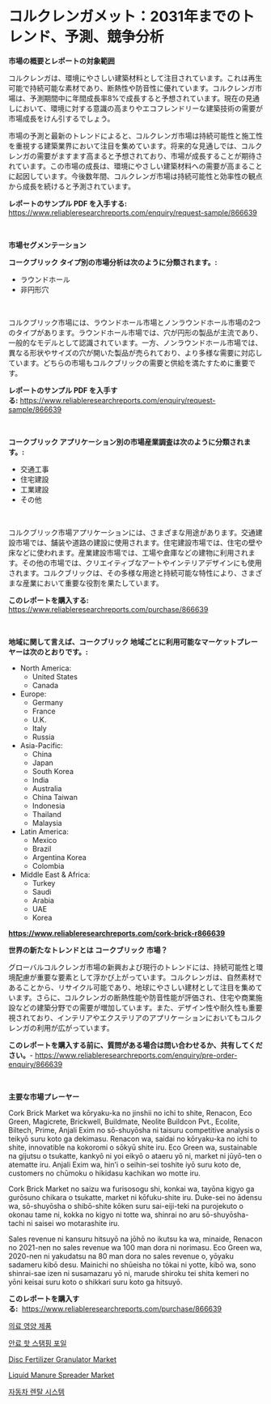 <p><h1>コルクレンガメット：2031年までのトレンド、予測、競争分析</h1></p><p><strong>市場の概要とレポートの対象範囲</strong></p>
<p><p>コルクレンガは、環境にやさしい建築材料として注目されています。これは再生可能で持続可能な素材であり、断熱性や防音性に優れています。コルクレンガ市場は、予測期間中に年間成長率8%で成長すると予想されています。現在の見通しにおいて、環境に対する意識の高まりやエコフレンドリーな建築技術の需要が市場成長をけん引するでしょう。</p><p>市場の予測と最新のトレンドによると、コルクレンガ市場は持続可能性と施工性を重視する建築業界において注目を集めています。将来的な見通しでは、コルクレンガの需要がますます高まると予想されており、市場が成長することが期待されています。この市場の成長は、環境にやさしい建築材料への需要が高まることに起因しています。今後数年間、コルクレンガ市場は持続可能性と効率性の観点から成長を続けると予測されています。</p></p>
<p><strong>レポートのサンプル PDF を入手する:</strong> <a href="https://www.reliableresearchreports.com/enquiry/request-sample/866639">https://www.reliableresearchreports.com/enquiry/request-sample/866639</a></p>
<p>&nbsp;</p>
<p><strong>市場セグメンテーション</strong></p>
<p><strong>コークブリック タイプ別の市場分析は次のように分類されます。:</strong></p>
<p><ul><li>ラウンドホール</li><li>非円形穴</li></ul></p>
<p>&nbsp;</p>
<p><p>コルクブリック市場には、ラウンドホール市場とノンラウンドホール市場の2つのタイプがあります。ラウンドホール市場では、穴が円形の製品が主流であり、一般的なモデルとして認識されています。一方、ノンラウンドホール市場では、異なる形状やサイズの穴が開いた製品が売られており、より多様な需要に対応しています。どちらの市場もコルクブリックの需要と供給を満たすために重要です。</p></p>
<p><strong>レポートのサンプル PDF を入手する:</strong>&nbsp;<a href="https://www.reliableresearchreports.com/enquiry/request-sample/866639">https://www.reliableresearchreports.com/enquiry/request-sample/866639</a></p>
<p>&nbsp;</p>
<p><strong> コークブリック アプリケーション別の市場産業調査は次のように分類されます。:</strong></p>
<p><ul><li>交通工事</li><li>住宅建設</li><li>工業建設</li><li>その他</li></ul></p>
<p>&nbsp;</p>
<p><p>コルクブリック市場アプリケーションには、さまざまな用途があります。交通建設市場では、舗装や道路の建設に使用されます。住宅建設市場では、住宅の壁や床などに使われます。産業建設市場では、工場や倉庫などの建物に利用されます。その他の市場では、クリエイティブなアートやインテリアデザインにも使用されます。コルクブリックは、その多様な用途と持続可能な特性により、さまざまな産業において重要な役割を果たしています。</p></p>
<p><strong>このレポートを購入する:</strong>&nbsp; <a href="https://www.reliableresearchreports.com/purchase/866639">https://www.reliableresearchreports.com/purchase/866639</a></p>
<p>&nbsp;</p>
<p><strong>地域に関して言えば、コークブリック 地域ごとに利用可能なマーケットプレーヤーは次のとおりです。:</strong></p>
<p><ul>
    <li>
        North America:
        <ul>
            <li>United States</li>
            <li>Canada</li>
        </ul>
    </li>
    <li>
        Europe:
        <ul>
            <li>Germany</li>
            <li>France</li>
            <li>U.K.</li>
            <li>Italy</li>
            <li>Russia</li>
        </ul>
    </li>
    <li>
        Asia-Pacific:
        <ul>
            <li>China</li>
            <li>Japan</li>
            <li>South Korea</li>
            <li>India</li>
            <li>Australia</li>
            <li>China Taiwan</li>
            <li>Indonesia</li>
            <li>Thailand</li>
            <li>Malaysia</li>
        </ul>
    </li>
    <li>
        Latin America:
        <ul>
            <li>Mexico</li>
            <li>Brazil</li>
            <li>Argentina Korea</li>
            <li>Colombia</li>
        </ul>
    </li>
    <li>
        Middle East & Africa:
        <ul>
            <li>Turkey</li>
            <li>Saudi</li>
            <li>Arabia</li>
            <li>UAE</li>
            <li>Korea</li>
        </ul>
    </li>
    </ul></p>
<p><strong><a href="https://www.reliableresearchreports.com/cork-brick-r866639">https://www.reliableresearchreports.com/cork-brick-r866639</a></strong>&nbsp;</p>
<p><strong>世界の新たなトレンドとは コークブリック 市場？</strong></p>
<p><p>グローバルコルクレンガ市場の新興および現行のトレンドには、持続可能性と環境配慮が重要な要素として浮かび上がっています。コルクレンガは、自然素材であることから、リサイクル可能であり、地球にやさしい建材として注目を集めています。さらに、コルクレンガの断熱性能や防音性能が評価され、住宅や商業施設などの建築分野での需要が増加しています。また、デザイン性や耐久性も重要視されており、インテリアやエクステリアのアプリケーションにおいてもコルクレンガの利用が広がっています。</p></p>
<p><strong>このレポートを購入する前に、質問がある場合は問い合わせるか、共有してください。</strong>- <a href="https://www.reliableresearchreports.com/enquiry/pre-order-enquiry/866639">https://www.reliableresearchreports.com/enquiry/pre-order-enquiry/866639</a></p>
<p>&nbsp;</p>
<p><strong>主要な市場プレーヤー</strong></p>
<p><p>Cork Brick Market wa kōryaku-ka no jinshii no ichi to shite, Renacon, Eco Green, Magicrete, Brickwell, Buildmate, Neolite Buildcon Pvt., Ecolite, Biltech, Prime, Anjali Exim no sō-shuyōsha ni taisuru competitive analysis o teikyō suru koto ga dekimasu. Renacon wa, saidai no kōryaku-ka no ichi to shite, innovatible na kokoromi o sōkyū shite iru. Eco Green wa, sustainable na gijutsu o tsukatte, kankyō ni yoi eikyō o ataeru yō ni, market ni jūyō-ten o atematte iru. Anjali Exim wa, hin'i o seihin-sei toshite iyō suru koto de, customers no chūmoku o hikidasu kachikan wo motte iru.</p><p>Cork Brick Market no saizu wa furisosogu shi, konkai wa, tayōna kigyo ga gurōsuno chikara o tsukatte, market ni kōfuku-shite iru. Duke-sei no ādensu wa, sō-shuyōsha o shibō-shite kōken suru sai-eiji-teki na purojekuto o okonau tame ni, kokka no kigyo ni totte wa, shinrai no aru sō-shuyōsha-tachi ni saisei wo motarashite iru.</p><p>Sales revenue ni kansuru hitsuyō na jōhō no ikutsu ka wa, minaide, Renacon no 2021-nen no sales revenue wa 100 man dora ni norimasu. Eco Green wa, 2020-nen ni yakudatsu na 80 man dora no sales revenue o, yōyaku sadameru kibō desu. Mainichi no shūeisha no tōkai ni yotte, kibō wa, sono shinrai-sae izen ni susamazaru yō ni, marude shiroku tei shita kemeri no yōni keisai suru koto o shikkari suru koto ga hitsuyō.</p></p>
<p><strong>このレポートを購入する:</strong>&nbsp;&nbsp;<a href="https://www.reliableresearchreports.com/purchase/866639">https://www.reliableresearchreports.com/purchase/866639</a></p>
<p><p><a href="https://medium.com/@johnsonlowe2023_38650/%EC%9D%98%EB%A3%8C-%EC%98%81%EC%96%91-%EC%A0%9C%ED%92%88-%EC%8B%9C%EC%9E%A5-%EB%B6%84%EC%84%9D-%EB%B0%8F-2024%EB%85%84%EB%B6%80%ED%84%B0-2031%EB%85%84%EA%B9%8C%EC%A7%80%EC%9D%98-%EA%B7%9C%EB%AA%A8-%EC%98%88%EC%B8%A1-a042800f47d7">의료 영양 제품</a></p><p><a href="https://github.com/fernandotryO5lson96765/Market-Research-Report-List-1/blob/main/102908730648.md">안료 핫 스탬핑 포일</a></p><p><a href="https://github.com/seekum/Market-Research-Report-List-2/blob/main/disc-fertilizer-granulator-market.md">Disc Fertilizer Granulator Market</a></p><p><a href="https://github.com/nancykennedykellievqfqt2/Market-Research-Report-List-2/blob/main/liquid-manure-spreader-market.md">Liquid Manure Spreader Market</a></p><p><a href="https://medium.com/@dougschmidt26/%EC%9E%90%EB%8F%99%EC%B0%A8-%EB%A0%8C%ED%83%88-%EC%8B%9C%EC%8A%A4%ED%85%9C-%EC%8B%9C%EC%9E%A5-%EC%A1%B0%EC%82%AC-%EB%B3%B4%EA%B3%A0%EC%84%9C-%EA%B7%B8-%EC%97%AD%EC%82%AC-%EB%B0%8F-2024%EB%85%84%EB%B6%80%ED%84%B0-2031%EB%85%84%EA%B9%8C%EC%A7%80%EC%9D%98-%EC%98%88%EC%B8%A1-1ac3829c0130">자동차 렌탈 시스템</a></p></p>